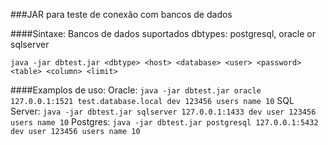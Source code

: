###JAR para teste de conexão com bancos de dados

####Sintaxe:
Bancos de dados suportados dbtypes: postgresql, oracle or sqlserver

`java -jar dbtest.jar <dbtype> <host> <database> <user> <password> <table> <column> <limit>`

####Examplos de uso:
Oracle: 
`java -jar dbtest.jar oracle 127.0.0.1:1521 test.database.local dev 123456 users name 10`
SQL Server: 
`java -jar dbtest.jar sqlserver 127.0.0.1:1433 dev user 123456 users name 10`
Postgres: 
`java -jar dbtest.jar postgresql 127.0.0.1:5432 dev user 123456 users name 10`
